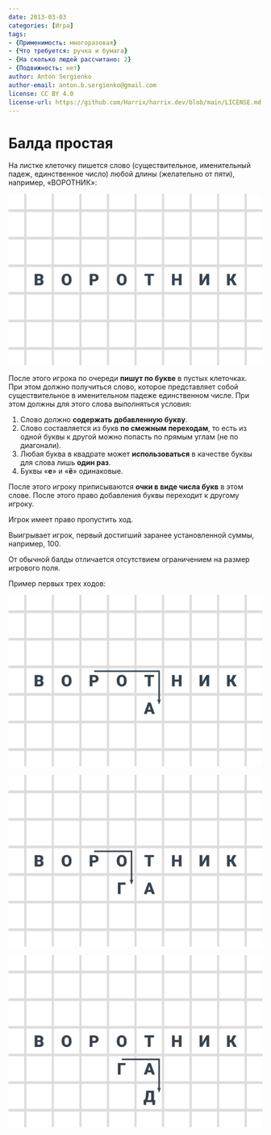 ```yaml
---
date: 2013-03-03
categories: [Игра]
tags:
- {Применимость: многоразовая}
- {Что требуется: ручка и бумага}
- {На сколько людей рассчитано: 2}
- {Подвижность: нет}
author: Anton Sergienko
author-email: anton.b.sergienko@gmail.com
license: CC BY 4.0
license-url: https://github.com/Harrix/harrix.dev/blob/main/LICENSE.md
---
```


# Балда простая

На листке клеточку пишется слово (существительное, именительный падеж, единственное число) любой длины (желательно от пяти), например, «ВОРОТНИК»:

![Игровое поле игры](img/playing-field.svg)

После этого игрока по очереди **пишут по букве** в пустых клеточках. При этом должно получиться слово, которое представляет собой существительное в именительном падеже единственном числе. При этом должны для этого слова выполняться условия:

1. Слово должно **содержать добавленную букву**.
2. Слово составляется из букв **по смежным переходам**, то есть из одной буквы к другой можно попасть по прямым углам (не по диагонали).
3. Любая буква в квадрате может **использоваться** в качестве буквы для слова лишь **один раз**.
4. Буквы «**е**» и «**ё**» одинаковые.

После этого игроку приписываются **очки в виде числа букв** в этом слове. После этого право добавления буквы переходит к другому игроку.

Игрок имеет право пропустить ход.

Выигрывает игрок, первый достигший заранее установленной суммы, например, 100.

От обычной балды отличается отсутствием ограничением на размер игрового поля.

Пример первых трех ходов:

![Первый игрок составляет слово «РОТА» и получает 4 очка](img/play_01.svg)

![Второй игрок составляет слово «РОГ» и получает 3 очка](img/play_02.svg)

![Первый игрок составляет слово «ГАД» и получает 3 очка](img/play_03.svg)

